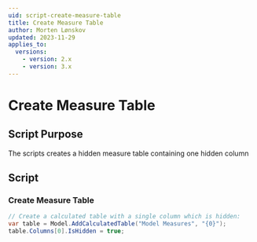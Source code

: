 ```yaml
---
uid: script-create-measure-table
title: Create Measure Table
author: Morten Lønskov
updated: 2023-11-29
applies_to:
  versions:
    - version: 2.x
    - version: 3.x
---
```


# Create Measure Table

## Script Purpose

The scripts creates a hidden measure table containing one hidden column

## Script

### Create Measure Table

```csharp
// Create a calculated table with a single column which is hidden:
var table = Model.AddCalculatedTable("Model Measures", "{0}");
table.Columns[0].IsHidden = true;
```
